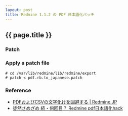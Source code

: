 ```yaml
---
layout: post
title: Redmine 1.1.2 の PDF 日本語化パッチ
---
```


{{ page.title }}
--------------------------------------------------------------------------------

### Patch

<script src="http://gist.github.com/882743.js?file=pdf.rb.to_japanese.patch"></script>


### Apply a patch file

    # cd /var/lib/redmine/lib/redmine/export
    # patch < pdf.rb.to_japanese.patch


### Reference

- [PDFおよびCSVの文字化けを回避する | Redmine.JP](http://redmine.jp/faq/general/pdfcsv/ "PDFおよびCSVの文字化けを回避する | Redmine.JP")
- [徒然さめざめ 続・何回目？ Redmine pdf日本語化hack](http://fmkt.blog65.fc2.com/blog-entry-148.html "徒然さめざめ 続・何回目？ Redmine pdf日本語化hack")
